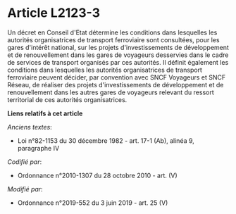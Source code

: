 # Article L2123-3

Un décret en Conseil d'Etat détermine les conditions dans lesquelles les autorités organisatrices de transport ferroviaire
sont consultées, pour les gares d'intérêt national, sur les projets d'investissements de développement et de renouvellement
dans les gares de voyageurs desservies dans le cadre de services de transport organisés par ces autorités. Il définit
également les conditions dans lesquelles les autorités organisatrices de transport ferroviaire peuvent décider, par
convention avec SNCF Voyageurs et SNCF Réseau, de réaliser des projets d'investissements de développement et de
renouvellement dans les autres gares de voyageurs relevant du ressort territorial de ces autorités organisatrices.

**Liens relatifs à cet article**

_Anciens textes_:

  - Loi n°82-1153 du 30 décembre 1982 - art. 17-1 (Ab), alinéa 9, paragraphe IV

_Codifié par_:

  - Ordonnance n°2010-1307 du 28 octobre 2010 - art. (V)

_Modifié par_:

  - Ordonnance n°2019-552 du 3 juin 2019 - art. 25 (V)
